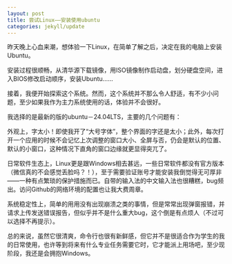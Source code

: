 ```yaml
---
layout: post
title: 尝试Linux——安装使用ubuntu
categories: jekyll/update
---
```

昨天晚上心血来潮，想体验一下Linux，在简单了解之后，决定在我的电脑上安装Ubuntu。

安装过程很顺畅，从清华源下载镜像，用ISO镜像制作启动盘，划分硬盘空间，进入BIOS修改启动顺序，安装Ubuntu……

接着，我便开始探索这个系统。然而，这个系统并不那么令人舒适，有不少小问题，至少如果我作为主力系统使用的话，体验并不会很好。

我选择的是最新的版的ubuntu－24.04LTS，主要的几个问题有：

外观上，字太小！即使我开了“大号字体”，整个界面的字还是太小；此外，每次打开一个应用的时候不会记忆上次调整的窗口大小、全屏与否，仍会是默认的位置、默认的小窗口，这种情况下直角的窗口边缘就更显得突兀了。

日常软件生态上，Linux更是跟Windows相去甚远，一些日常软件都没有官方版本（微信真的不会感觉丢脸吗？！），至于需要验证账号才能安装我倒觉得无可厚非——一种有点繁琐的保护措施而已。自带的输入法的中文输入法也很糟糕，bug频出。访问Github的网络环境的配置也让我大费周章。

系统稳定性上，简单的用用没有出现崩溃之类的事情，但是常常出现弹窗报错，并请求上传发送错误报告，但似乎并不是什么重大bug，这个倒是有点烦人（不过可以选择不再提示）。

总的来说，虽然它很清爽，命令行也很有新鲜感，但它并不是很适合作为学生的我的日常使用，也许等到将来有什么专业任务需要它时，它才能派上用场吧，至少现阶段，我还是会拥抱Windows。
